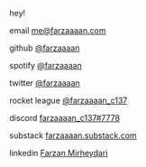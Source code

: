 hey!

email [me@farzaaaan.com](mailto:me@farzaaaan.com)

github [@farzaaaan](https://github.com/farzaaaan/)

spotify [@farzaaaan](https://open.spotify.com/user/farzaaaan)

twitter [@farzaaaan](https://twitter.com/farzaaaan)

rocket league [@farzaaaan_c137](https://www.google.com/teapot)

discord [farzaaaan_c137#7778](https://discordapp.com/users/farzaaaan)

substack [farzaaaan.substack.com](https://farzaaaan.substack.com)

linkedin [Farzan Mirheydari](https://www.linkedin.com/in/farzanmirheydari)

<!---
Farzaaaan/Farzaaaan is a ✨ special ✨ repository because its `README.md` (this file) appears on your GitHub profile.
You can click the Preview link to take a look at your changes.
--->
